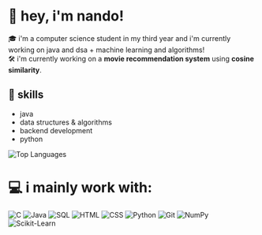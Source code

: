 # 🩷 hey, i'm nando! 

🎓 i'm a computer science student in my third year and i'm currently working on java and dsa + machine learning and algorithms!    
🛠️ i'm currently working on a **movie recommendation system** using **cosine similarity**.  

## 🚀 skills  
- java  
- data structures & algorithms  
- backend development
- python

![Top Languages](https://github-readme-stats.vercel.app/api/top-langs/?username=seriousprofile&layout=compact&theme=material-palenight)

# 💻 i mainly work with:
![C](https://img.shields.io/badge/C-00599C?style=flat&logo=c&logoColor=white)
![Java](https://img.shields.io/badge/Java-007396?style=flat&logo=java&logoColor=white)
![SQL](https://img.shields.io/badge/SQL-CC2927?style=flat&logo=sql&logoColor=white)
![HTML](https://img.shields.io/badge/HTML-FF5733?style=flat&logo=html5&logoColor=white)
![CSS](https://img.shields.io/badge/CSS-264DE4?style=flat&logo=css3&logoColor=white)
![Python](https://img.shields.io/badge/Python-3776AB?style=flat&logo=python&logoColor=white)
![Git](https://img.shields.io/badge/Git-F05032?style=flat&logo=git&logoColor=white)
![NumPy](https://img.shields.io/badge/NumPy-013243?style=flat&logo=numpy&logoColor=white)
![Scikit-Learn](https://img.shields.io/badge/Scikit--Learn-F7931E?style=flat&logo=scikit-learn&logoColor=white)

